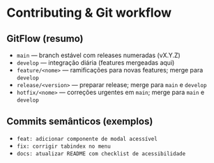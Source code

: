 # Contributing & Git workflow

## GitFlow (resumo)
- `main` — branch estável com releases numeradas (vX.Y.Z)
- `develop` — integração diária (features mergeadas aqui)
- `feature/<nome>` — ramificações para novas features; merge para `develop`
- `release/<version>` — preparar release; merge para `main` e `develop`
- `hotfix/<nome>` — correções urgentes em `main`; merge para `main` e `develop`

## Commits semânticos (exemplos)
- `feat: adicionar componente de modal acessível`
- `fix: corrigir tabindex no menu`
- `docs: atualizar README com checklist de acessibilidade`
